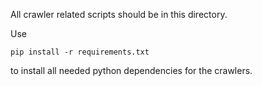 All crawler related scripts should be in this directory.

Use

    pip install -r requirements.txt

to install all needed python dependencies for the crawlers.
